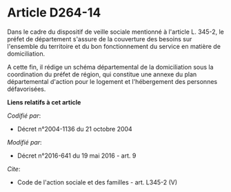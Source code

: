 # Article D264-14

Dans le cadre du dispositif de veille sociale mentionné à l'article L. 345-2, le préfet de département s'assure de la
couverture des besoins sur l'ensemble du territoire et du bon fonctionnement du service en matière de domiciliation. 

A cette fin, il rédige un schéma départemental de la domiciliation sous la coordination du préfet de région, qui constitue
une annexe du plan départemental d'action pour le logement et l'hébergement des personnes défavorisées.

**Liens relatifs à cet article**

_Codifié par_:

  - Décret n°2004-1136 du 21 octobre 2004

_Modifié par_:

  - Décret n°2016-641 du 19 mai 2016 - art. 9

_Cite_:

  - Code de l'action sociale et des familles - art. L345-2 (V)
